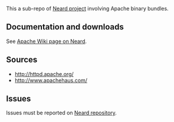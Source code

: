 This a sub-repo of [Neard project](https://github.com/crazy-max/neard) involving Apache binary bundles.

## Documentation and downloads

See [Apache Wiki page on Neard](https://github.com/crazy-max/neard/wiki/binApache).

## Sources

* http://httpd.apache.org/
* http://www.apachehaus.com/

## Issues

Issues must be reported on [Neard repository](https://github.com/crazy-max/neard/issues).

